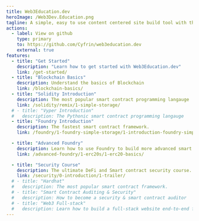 ```yaml
---
title: Web3Education.dev
heroImage: /Web3Dev.Education.png
tagline: A simple, easy to use content centered site build tool with the full power of Sveltekit.
actions:
  - label: View on github
    type: primary
    to: https://github.com/Cyfrin/web3education.dev
    external: true
features:
  - title: "Get Started"
    description: "Learn how to get started with Web3Education.dev"
    link: /get-started/
  - title: "Blockchain Basics"
    description: Understand the basics of Blockchain
    link: /blockchain-basics/
  - title: "Solidity Introduction"
    description: The most popular smart contract programming langauge
    link: /solidity/remix/1-simple-storage/
  # - title: "Vyper Introduction"
  #   description: The Pythonic smart contract programming langauge
  - title: "Foundry Introduction"
    description: The fastest smart contract framework.
    link: /foundry/1-foundry-simple-storage/1-introduction-foundry-simple-storage/

  - title: "Advanced Foundry"
    description: Learn how to use Foundry to build more advanced smart contracts.
    link: /advanced-foundry/1-erc20s/1-erc20-basics/

  - title: "Security Course"
    description: The ultimate DeFi and Smart contract security course.
    link: /security/0-introduction/1-trailer/
  # - title: "Hardhat"
  #   description: The most popular smart contract framework.
  # - title: "Smart Contract Auditing & Security"
  #   description: How to become a security & smart contract auditor
  # - title: "Web3 Full-stack"
  #   description: Learn how to build a full-stack website end-to-end for web3
---
```

